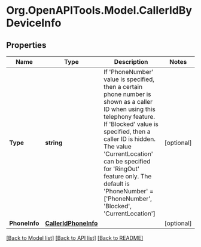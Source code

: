 
# Org.OpenAPITools.Model.CallerIdByDeviceInfo

## Properties

Name | Type | Description | Notes
------------ | ------------- | ------------- | -------------
**Type** | **string** | If &#39;PhoneNumber&#39; value is specified, then a certain phone number is shown as a caller ID when using this telephony feature. If &#39;Blocked&#39; value is specified, then a caller ID is hidden. The value &#39;CurrentLocation&#39; can be specified for &#39;RingOut&#39; feature only. The default is &#39;PhoneNumber&#39; &#x3D; [&#39;PhoneNumber&#39;, &#39;Blocked&#39;, &#39;CurrentLocation&#39;] | [optional] 
**PhoneInfo** | [**CallerIdPhoneInfo**](CallerIdPhoneInfo.md) |  | [optional] 

[[Back to Model list]](../README.md#documentation-for-models)
[[Back to API list]](../README.md#documentation-for-api-endpoints)
[[Back to README]](../README.md)


